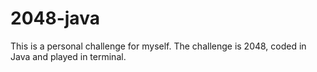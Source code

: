 # 2048-java

This is a personal challenge for myself. The challenge is 2048, coded in Java and played in terminal. 
